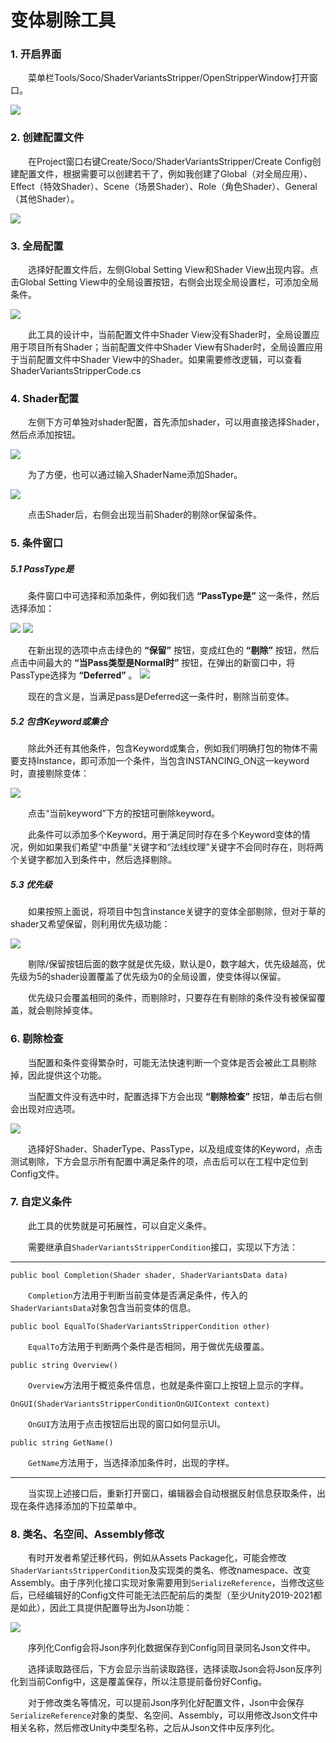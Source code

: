 # 变体剔除工具

### 1. 开启界面

&emsp;&emsp;菜单栏Tools/Soco/ShaderVariantsStripper/OpenStripperWindow打开窗口。

![](Images/1.%E5%BC%80%E5%90%AF%E7%95%8C%E9%9D%A2.png)

### 2. 创建配置文件

&emsp;&emsp;在Project窗口右键Create/Soco/ShaderVariantsStripper/Create Config创建配置文件，根据需要可以创建若干了，例如我创建了Global（对全局应用）、Effect（特效Shader）、Scene（场景Shader）、Role（角色Shader）、General（其他Shader）。

![](Images/2.%E5%88%9B%E5%BB%BA%E9%85%8D%E7%BD%AE%E6%96%87%E4%BB%B6.png)

### 3. 全局配置

&emsp;&emsp;选择好配置文件后，左侧Global Setting View和Shader View出现内容。点击Global Setting View中的全局设置按钮，右侧会出现全局设置栏，可添加全局条件。

![](Images/3.%E5%85%A8%E5%B1%80%E8%AE%BE%E7%BD%AE.png)

&emsp;&emsp;此工具的设计中，当前配置文件中Shader View没有Shader时，全局设置应用于项目所有Shader；当前配置文件中Shader View有Shader时，全局设置应用于当前配置文件中Shader View中的Shader。如果需要修改逻辑，可以查看ShaderVariantsStripperCode.cs

### 4. Shader配置

&emsp;&emsp;左侧下方可单独对shader配置，首先添加shader，可以用直接选择Shader，然后点添加按钮。

![](Images/4.%E9%80%89%E6%8B%A9Shader1.png)

&emsp;&emsp;为了方便，也可以通过输入ShaderName添加Shader。

![](Images/5.%E6%B7%BB%E5%8A%A0Shader2.png)

&emsp;&emsp;点击Shader后，右侧会出现当前Shader的剔除or保留条件。

### 5. 条件窗口

##### 5.1 PassType是

&emsp;&emsp;条件窗口中可选择和添加条件，例如我们选 __“PassType是”__ 这一条件，然后选择添加：

![](Images/6.%E6%B7%BB%E5%8A%A0%E6%9D%A1%E4%BB%B6.png)
![](Images/7.%E6%B7%BB%E5%8A%A0%E6%9D%A1%E4%BB%B62.png)

&emsp;&emsp;在新出现的选项中点击绿色的 __“保留”__ 按钮，变成红色的 __“剔除”__ 按钮，然后点击中间最大的 __“当Pass类型是Normal时”__ 按钮，在弹出的新窗口中，将PassType选择为 __“Deferred”__ 。
![](Images/8.%E4%BF%AE%E6%94%B9%E6%9D%A1%E4%BB%B6.png)

&emsp;&emsp;现在的含义是，当满足pass是Deferred这一条件时，剔除当前变体。

##### 5.2 包含Keyword或集合

&emsp;&emsp;除此外还有其他条件，包含Keyword或集合，例如我们明确打包的物体不需要支持Instance，即可添加一个条件，当包含INSTANCING_ON这一keyword时，直接剔除变体：

![](Images/9.%E5%BD%93%E5%8C%85%E5%90%ABkeyword%E6%97%B6.png)

&emsp;&emsp;点击“当前keyword”下方的按钮可删除keyword。

&emsp;&emsp;此条件可以添加多个Keyword，用于满足同时存在多个Keyword变体的情况，例如如果我们希望“中质量”关键字和“法线纹理”关键字不会同时存在，则将两个关键字都加入到条件中，然后选择剔除。

##### 5.3 优先级

&emsp;&emsp;如果按照上面说，将项目中包含instance关键字的变体全部剔除，但对于草的shader又希望保留，则利用优先级功能：

![](Images/10.%E4%BC%98%E5%85%88%E7%BA%A7.png)

&emsp;&emsp;剔除/保留按钮后面的数字就是优先级，默认是0，数字越大，优先级越高，优先级为5的shader设置覆盖了优先级为0的全局设置，使变体得以保留。

&emsp;&emsp;优先级只会覆盖相同的条件，而剔除时，只要存在有剔除的条件没有被保留覆盖，就会剔除掉变体。

### 6. 剔除检查

&emsp;&emsp;当配置和条件变得繁杂时，可能无法快速判断一个变体是否会被此工具剔除掉，因此提供这个功能。

&emsp;&emsp;当配置文件没有选中时，配置选择下方会出现 __“剔除检查”__ 按钮，单击后右侧会出现对应选项。

![](Images/12.%E5%89%94%E9%99%A4%E6%A3%80%E6%9F%A5.png)

&emsp;&emsp;选择好Shader、ShaderType、PassType，以及组成变体的Keyword，点击测试剔除，下方会显示所有配置中满足条件的项，点击后可以在工程中定位到Config文件。

### 7. 自定义条件

&emsp;&emsp;此工具的优势就是可拓展性，可以自定义条件。

&emsp;&emsp;需要继承自`ShaderVariantsStripperCondition`接口，实现以下方法：

<hr>

`public bool Completion(Shader shader, ShaderVariantsData data)`

&emsp;&emsp;`Completion`方法用于判断当前变体是否满足条件，传入的`ShaderVariantsData`对象包含当前变体的信息。

`public bool EqualTo(ShaderVariantsStripperCondition other)`

&emsp;&emsp;`EqualTo`方法用于判断两个条件是否相同，用于做优先级覆盖。

`public string Overview()`

&emsp;&emsp;`Overview`方法用于概览条件信息，也就是条件窗口上按钮上显示的字样。

`OnGUI(ShaderVariantsStripperConditionOnGUIContext context)`

&emsp;&emsp;`OnGUI`方法用于点击按钮后出现的窗口如何显示UI。

`public string GetName()`

&emsp;&emsp;`GetName`方法用于，当选择添加条件时，出现的字样。

<hr>

&emsp;&emsp;当实现上述接口后，重新打开窗口，编辑器会自动根据反射信息获取条件，出现在条件选择添加的下拉菜单中。

### 8. 类名、名空间、Assembly修改

&emsp;&emsp;有时开发者希望迁移代码，例如从Assets Package化，可能会修改`ShaderVariantsStripperCondition`及实现类的类名、修改namespace、改变Assembly。由于序列化接口实现对象需要用到`SerializeReference`，当修改这些后，已经编辑好的Config文件可能无法匹配前后的类型（至少Unity2019-2021都是如此），因此工具提供配置导出为Json功能：

![](Images/11.%E8%AF%BB%E5%86%99Json%E5%BA%8F%E5%88%97%E5%8C%96%E6%96%87%E4%BB%B6.png)

&emsp;&emsp;序列化Config会将Json序列化数据保存到Config同目录同名Json文件中。

&emsp;&emsp;选择读取路径后，下方会显示当前读取路径，选择读取Json会将Json反序列化到当前Config中，这是覆盖保存，所以注意提前备份好Config。

&emsp;&emsp;对于修改类名等情况，可以提前Json序列化好配置文件，Json中会保存`SerializeReference`对象的类型、名空间、Assembly，可以用修改Json文件中相关名称，然后修改Unity中类型名称，之后从Json文件中反序列化。